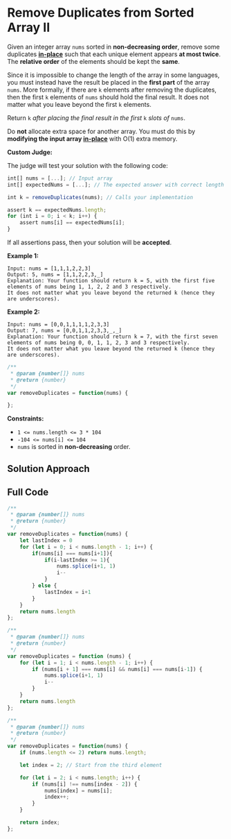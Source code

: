 # Remove Duplicates from Sorted Array II

Given an integer array `nums` sorted in **non-decreasing order**, remove some duplicates [**in-place**](https://en.wikipedia.org/wiki/In-place_algorithm) such that each unique element appears **at most twice**. The **relative order** of the elements should be kept the **same**.

Since it is impossible to change the length of the array in some languages, you must instead have the result be placed in the **first part** of the array `nums`. More formally, if there are `k` elements after removing the duplicates, then the first `k` elements of `nums` should hold the final result. It does not matter what you leave beyond the first `k` elements.

Return `k` *after placing the final result in the first* `k` *slots of* `nums`.

Do **not** allocate extra space for another array. You must do this by **modifying the input array [in-place](https://en.wikipedia.org/wiki/In-place_algorithm)** with O(1) extra memory.

**Custom Judge:**

The judge will test your solution with the following code:

```js
int[] nums = [...]; // Input array
int[] expectedNums = [...]; // The expected answer with correct length

int k = removeDuplicates(nums); // Calls your implementation

assert k == expectedNums.length;
for (int i = 0; i < k; i++) {
    assert nums[i] == expectedNums[i];
}
```

If all assertions pass, then your solution will be **accepted**.

 

**Example 1:**

```
Input: nums = [1,1,1,2,2,3]
Output: 5, nums = [1,1,2,2,3,_]
Explanation: Your function should return k = 5, with the first five elements of nums being 1, 1, 2, 2 and 3 respectively.
It does not matter what you leave beyond the returned k (hence they are underscores).
```

**Example 2:**

```
Input: nums = [0,0,1,1,1,1,2,3,3]
Output: 7, nums = [0,0,1,1,2,3,3,_,_]
Explanation: Your function should return k = 7, with the first seven elements of nums being 0, 0, 1, 1, 2, 3 and 3 respectively.
It does not matter what you leave beyond the returned k (hence they are underscores).
```

 ```js
 /**
  * @param {number[]} nums
  * @return {number}
  */
 var removeDuplicates = function(nums) {
 
 };
 ```

**Constraints:**

- `1 <= nums.length <= 3 * 104`
- `-104 <= nums[i] <= 104`
- `nums` is sorted in **non-decreasing** order.

## Solution Approach



## Full Code

```javascript
/**
 * @param {number[]} nums
 * @return {number}
 */
var removeDuplicates = function(nums) {
    let lastIndex = 0
    for (let i = 0; i < nums.length - 1; i++) {
        if(nums[i] === nums[i+1]){
            if(i-lastIndex >= 1){
                nums.splice(i+1, 1)
                i--
            }
        } else {
            lastIndex = i+1
        }
    }
    return nums.length
};
```

```js
/**
 * @param {number[]} nums
 * @return {number}
 */
var removeDuplicates = function (nums) {
    for (let i = 1; i < nums.length - 1; i++) {
        if (nums[i + 1] === nums[i] && nums[i] === nums[i-1]) {
            nums.splice(i+1, 1)
            i--
        }
    }
    return nums.length
};
```

```js
/**
 * @param {number[]} nums
 * @return {number}
 */
var removeDuplicates = function(nums) {
    if (nums.length <= 2) return nums.length;

    let index = 2; // Start from the third element

    for (let i = 2; i < nums.length; i++) {
        if (nums[i] !== nums[index - 2]) {
            nums[index] = nums[i];
            index++;
        }
    }

    return index;
};
```


